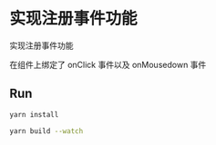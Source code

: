 # 实现注册事件功能

实现注册事件功能


在组件上绑定了 onClick 事件以及 onMousedown 事件

## Run

```bash
yarn install
```

```bash
yarn build --watch
```


